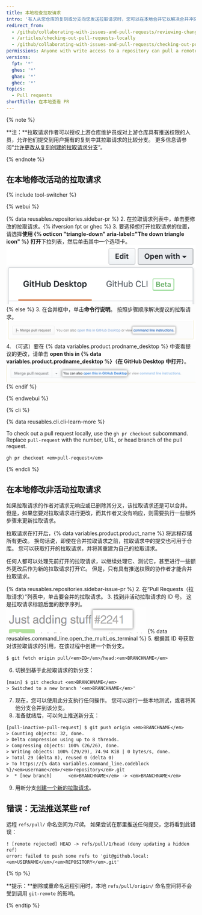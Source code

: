 ```yaml
---
title: 本地检查拉取请求
intro: '有人从您仓库的复刻或分支向您发送拉取请求时，您可以在本地合并它以解决合并冲突， 或者在 {% data variables.product.product_name %} 上合并之前测试并验证更改。'
redirect_from:
  - /github/collaborating-with-issues-and-pull-requests/reviewing-changes-in-pull-requests/checking-out-pull-requests-locally
  - /articles/checking-out-pull-requests-locally
  - /github/collaborating-with-issues-and-pull-requests/checking-out-pull-requests-locally
permissions: Anyone with write access to a repository can pull a remote pull request down locally.
versions:
  fpt: '*'
  ghes: '*'
  ghae: '*'
  ghec: '*'
topics:
  - Pull requests
shortTitle: 在本地查看 PR
---
```


{% note %}

  **注：**拉取请求作者可以授权上游仓库维护员或对上游仓库具有推送权限的人员，允许他们提交到用户拥有的复刻中其拉取请求的比较分支。 更多信息请参阅“[允许更改从复刻创建的拉取请求分支](/articles/allowing-changes-to-a-pull-request-branch-created-from-a-fork)”。

  {% endnote %}

## 在本地修改活动的拉取请求

{% include tool-switcher %}

{% webui %}

{% data reusables.repositories.sidebar-pr %}
2. 在拉取请求列表中，单击要修改的拉取请求。{% ifversion fpt or ghec %}
3. 要选择想打开拉取请求的位置，请选择**使用 {% octicon "triangle-down" aria-label="The down triangle icon" %} 打开**下拉列表，然后单击其中一个选项卡。 ![Link to access command line pull request instructions](/assets/images/help/pull_requests/open-with-button.png){% else %}
3. 在合并框中，单击**命令行说明**。 按照步骤顺序解决提议的拉取请求。 ![访问命令行拉取请求说明的链接](/assets/images/help/pull_requests/pull_request_show_command_line_merge.png)
4. （可选）要在 {% data variables.product.prodname_desktop %} 中查看提议的更改，请单击 **open this in {% data variables.product.prodname_desktop %}（在 GitHub Desktop 中打开）**。 ![Link to open a pull request locally in Desktop](/assets/images/help/desktop/open-pr-in-desktop.png){% endif %}

{% endwebui %}

{% cli %}

{% data reusables.cli.cli-learn-more %}

To check out a pull request locally, use the `gh pr checkout` subcommand. Replace `pull-request` with the number, URL, or head branch of the pull request.

```shell
gh pr checkout <em>pull-request</em>
```

{% endcli %}

## 在本地修改非活动拉取请求

如果拉取请求的作者对请求无响应或已删除其分叉，该拉取请求还是可以合并。 但是，如果您要对拉取请求进行更改，而其作者又没有响应，则需要执行一些额外步骤来更新拉取请求。

拉取请求在打开后，{% data variables.product.product_name %} 将远程存储所有更改。 换句话说，即使在合并拉取请求之前，拉取请求中的提交也可用于仓库。 您可以获取打开的拉取请求，并将其重建为自己的拉取请求。

任何人都可以处理先前打开的拉取请求，以继续处理它、测试它，甚至进行一些额外更改后作为新的拉取请求打开它。 但是，只有具有推送权限的协作者才能合并拉取请求。

{% data reusables.repositories.sidebar-issue-pr %}
2. 在“Pull Requests（拉取请求）”列表中，单击要合并的拉取请求。
3. 找到非活动拉取请求的 ID 号。 这是拉取请求标题后面的数字序列。 ![拉取请求 ID 号](/assets/images/help/pull_requests/pull_request_id_number.png)
{% data reusables.command_line.open_the_multi_os_terminal %}
5. 根据其 ID 号获取对该拉取请求的引用，在该过程中创建一个新分支。
  ```shell
  $ git fetch origin pull/<em>ID</em>/head:<em>BRANCHNAME</em>
  ```
6. 切换到基于此拉取请求的新分支：
  ```shell
  [main] $ git checkout <em>BRANCHNAME</em>
  > Switched to a new branch '<em>BRANCHNAME</em>'
  ```
7. 现在，您可以使用此分支执行任何操作。 您可以运行一些本地测试，或者将其他分支合并到该分支。
8. 准备就绪后，可以向上推送新分支：
  ```shell
  [pull-inactive-pull-request] $ git push origin <em>BRANCHNAME</em>
  > Counting objects: 32, done.
  > Delta compression using up to 8 threads.
  > Compressing objects: 100% (26/26), done.
  > Writing objects: 100% (29/29), 74.94 KiB | 0 bytes/s, done.
  > Total 29 (delta 8), reused 0 (delta 0)
  > To https://{% data variables.command_line.codeblock %}/<em>username</em>/<em>repository</em>.git
  >  * [new branch]      <em>BRANCHNAME</em> -> <em>BRANCHNAME</em>
  ```
9. 用新分支[创建一个新的拉取请求](/articles/creating-a-pull-request)。

## 错误：无法推送某些 ref

远程 `refs/pull/` 命名空间为*只读*。 如果尝试在那里推送任何提交，您将看到此错误：
```shell
! [remote rejected] HEAD -> refs/pull/1/head (deny updating a hidden ref)
error: failed to push some refs to 'git@github.local:<em>USERNAME</em>/<em>REPOSITORY</em>.git'
```

{% tip %}

**提示：**删除或重命名远程引用时，本地 `refs/pull/origin/` 命名空间将不会受到调用 `git-remote` 的影响。

{% endtip %}
